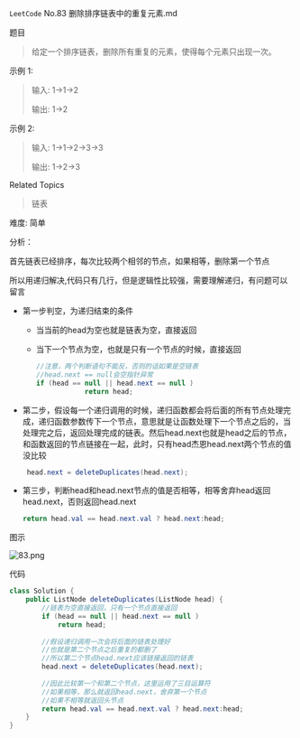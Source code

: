 `LeetCode`  No.83 删除排序链表中的重复元素.md

题目

> 给定一个排序链表，删除所有重复的元素，使得每个元素只出现一次。 

示例 1: 

> 输入: 1->1->2
>
> 输出: 1->2

示例 2: 

> 输入: 1->1->2->3->3
>
> 输出: 1->2->3 

Related Topics 

> 链表

难度: 简单

分析：

首先链表已经排序，每次比较两个相邻的节点，如果相等，删除第一个节点

所以用递归解决,代码只有几行，但是逻辑性比较强，需要理解递归，有问题可以留言

- 第一步判空，为递归结束的条件

  - 当当前的head为空也就是链表为空，直接返回

  - 当下一个节点为空，也就是只有一个节点的时候，直接返回

    ```java
    //注意，两个判断语句不能反，否则的话如果是空链表
    //head.next == null会空指针异常
    if (head == null || head.next == null )
                return head;
    ```

    

- 第二步，假设每一个递归调用的时候，递归函数都会将后面的所有节点处理完成，递归函数参数传下一个节点，意思就是让函数处理下一个节点之后的，当处理完之后，返回处理完成的链表。然后head.next也就是head之后的节点，和函数返回的节点链接在一起，此时，只有head杰恩head.next两个节点的值没比较

  ```java
   head.next = deleteDuplicates(head.next);	
  ```

- 第三步，判断head和head.next节点的值是否相等，相等舍弃head返回head.next，否则返回head.next

  ```java
  return head.val == head.next.val ? head.next:head;
  ```



图示

![83.png](https://i.loli.net/2020/07/06/h8o5ncFwQsmklBf.png)

代码

```java
class Solution {
    public ListNode deleteDuplicates(ListNode head) {
        //链表为空直接返回，只有一个节点直接返回
        if (head == null || head.next == null )
            return head;
        
        //假设递归调用一次会将后面的链表处理好
        //也就是第二个节点之后重复的都删了
        //所以第二个节点head.next应该链接返回的链表
        head.next = deleteDuplicates(head.next);
        
        //因此比较第一个和第二个节点，这里运用了三目运算符
        //如果相等，那么就返回head.next，舍弃第一个节点
        //如果不相等就返回头节点
        return head.val == head.next.val ? head.next:head;
    }
}	
```



